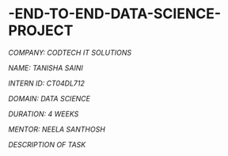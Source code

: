 # -END-TO-END-DATA-SCIENCE-PROJECT

*COMPANY: CODTECH IT SOLUTIONS*

*NAME: TANISHA SAINI*

*INTERN ID: CT04DL712*

*DOMAIN: DATA SCIENCE*

*DURATION: 4 WEEKS*

*MENTOR: NEELA SANTHOSH*

*DESCRIPTION OF TASK*
